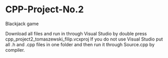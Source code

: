 # CPP-Project-No.2
Blackjack game 

Download all files and run in through Visual Studio by double press cpp_project2_tomaszewski_filip.vcxproj
If you do not use Visual Studio put all .h and .cpp files in one folder and then run it through Source.cpp by compiler.
